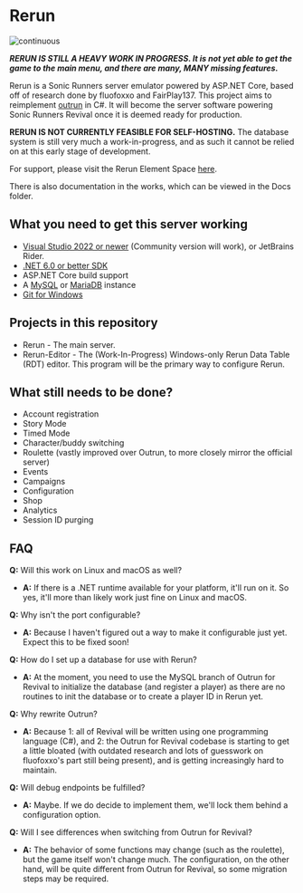 # Rerun

![continuous](https://github.com/RunnersRevival/Rerun-server/actions/workflows/ci.yml/badge.svg)

***RERUN IS STILL A HEAVY WORK IN PROGRESS. It is not yet able to get the game to the main menu, and there are many, MANY missing features.***

Rerun is a Sonic Runners server emulator powered by ASP.NET Core, based off of research done by fluofoxxo and FairPlay137. This project aims to reimplement [outrun](https://github.com/RunnersRevival/outrun) in C#. It will become the server software powering Sonic Runners Revival once it is deemed ready for production.

**RERUN IS NOT CURRENTLY FEASIBLE FOR SELF-HOSTING.** The database system is still very much a work-in-progress, and as such it cannot be relied on at this early stage of development.

For support, please visit the Rerun Element Space [here](https://matrix.to/#/!vqhayGnOJhcecomYZf:matrix.org).

There is also documentation in the works, which can be viewed in the Docs folder.

## What you need to get this server working
* [Visual Studio 2022 or newer](https://visualstudio.microsoft.com/vs/) (Community version will work), or JetBrains Rider.
* [.NET 6.0 or better SDK](https://dotnet.microsoft.com/download)
* ASP.NET Core build support
* A [MySQL](https://dev.mysql.com/downloads/) or [MariaDB](https://mariadb.org/download) instance
* [Git for Windows](https://git-scm.com/download/win)

## Projects in this repository
* Rerun - The main server.
* Rerun-Editor - The (Work-In-Progress) Windows-only Rerun Data Table (RDT) editor. This program will be the primary way to configure Rerun.

## What still needs to be done?
* Account registration
* Story Mode
* Timed Mode
* Character/buddy switching
* Roulette (vastly improved over Outrun, to more closely mirror the official server)
* Events
* Campaigns
* Configuration
* Shop
* Analytics
* Session ID purging

## FAQ
**Q:** Will this work on Linux and macOS as well?
* **A:** If there is a .NET runtime available for your platform, it'll run on it. So yes, it'll more than likely work just fine on Linux and macOS.

**Q:** Why isn't the port configurable?
* **A:** Because I haven't figured out a way to make it configurable just yet. Expect this to be fixed soon!

**Q:** How do I set up a database for use with Rerun?
* **A:** At the moment, you need to use the MySQL branch of Outrun for Revival to initialize the database (and register a player) as there are no routines to init the database or to create a player ID in Rerun yet.

**Q:** Why rewrite Outrun?
* **A:** Because 1: all of Revival will be written using one programming language (C#), and 2: the Outrun for Revival codebase is starting to get a little bloated (with outdated research and lots of guesswork on fluofoxxo's part still being present), and is getting increasingly hard to maintain.

**Q:** Will debug endpoints be fulfilled?
* **A:** Maybe. If we do decide to implement them, we'll lock them behind a configuration option.

**Q:** Will I see differences when switching from Outrun for Revival?
* **A:** The behavior of some functions may change (such as the roulette), but the game itself won't change much. The configuration, on the other hand, will be quite different from Outrun for Revival, so some migration steps may be required.
